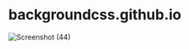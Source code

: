 # backgroundcss.github.io
![Screenshot (44)](https://user-images.githubusercontent.com/114296841/193192338-f9a3beeb-3a2e-417b-af51-7e1fe55ceaa5.png)
